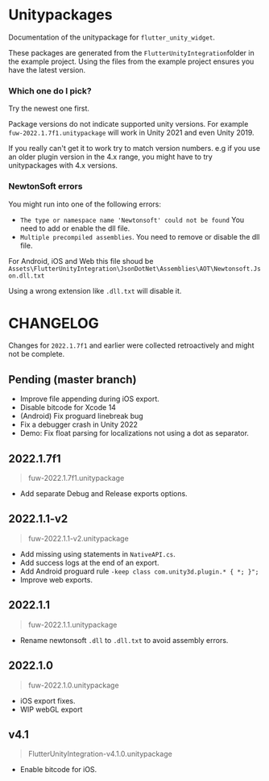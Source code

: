 # Unitypackages
Documentation of the unitypackage for `flutter_unity_widget`.

These packages are generated from the `FlutterUnityIntegration`folder in the example project.
Using the files from the example project ensures you have the latest version.


### Which one do I pick?
Try the newest one first.

Package versions do not indicate supported unity versions.
For example `fuw-2022.1.7f1.unitypackage` will work in Unity 2021 and even Unity 2019.

If you really can't get it to work try to match version numbers.
e.g if you use an older plugin version in the 4.x range, you might have to try unitypackages with 4.x versions.


### NewtonSoft errors
You might run into one of the following errors:

- `The type or namespace name 'Newtonsoft' could not be found`
 You need to add or enable the dll file.
- `Multiple precompiled assemblies`.
You need to remove or disable the dll file.

For Android, iOS and Web this file shoud be
`Assets\FlutterUnityIntegration\JsonDotNet\Assemblies\AOT\Newtonsoft.Json.dll.txt`

Using a wrong extension like `.dll.txt` will disable it.

# CHANGELOG
Changes for `2022.1.7f1` and earlier were collected retroactively and might not be complete.

## Pending (master branch)
* Improve file appending during iOS export.
* Disable bitcode for Xcode 14
* (Android) Fix proguard linebreak bug
* Fix a debugger crash in Unity 2022
* Demo: Fix float parsing for localizations not using a dot as separator.





## 2022.1.7f1
>fuw-2022.1.7f1.unitypackage
* Add separate Debug and Release exports options.

## 2022.1.1-v2
>fuw-2022.1.1-v2.unitypackage
* Add missing using statements in `NativeAPI.cs`.
* Add success logs at the end of an export.
* Add Android proguard rule `-keep class com.unity3d.plugin.* { *; }";`
* Improve web exports.

## 2022.1.1
>fuw-2022.1.1.unitypackage
* Rename newtonsoft `.dll` to `.dll.txt` to avoid assembly errors.

## 2022.1.0
>fuw-2022.1.0.unitypackage
* iOS export fixes.
* WIP webGL export

## v4.1
 >FlutterUnityIntegration-v4.1.0.unitypackage
* Enable bitcode for iOS.
